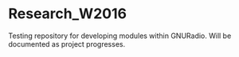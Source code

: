 # Research_W2016

Testing repository for developing modules within GNURadio.  Will be documented as project progresses.
 
